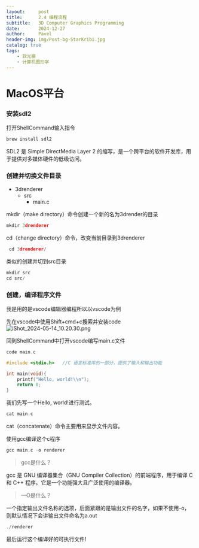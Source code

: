 ```yaml
---
layout:     post
title:      2.4 编程流程
subtitle:   3D Computer Graphics Programming
date:       2024-12-27
author:     Pavel
header-img: img/Post-bg-StarKribi.jpg
catalog: true
tags:
    - 软光栅
    - 计算机图形学
---
```


# MacOS平台

### 安装sdl2

打开ShellCommand输入指令

```c
brew install sdl2
```

SDL2 是 Simple DirectMedia Layer 2 的缩写，是一个跨平台的软件开发库，用于提供对多媒体硬件的低级访问。

### 创建并切换文件目录

- 3drenderer
    - src
        - main.c

mkdir（make directory）命令创建一个新的名为3drender的目录

```c
mkdir 3drenderer
```

cd（change directory）命令，改变当前目录到3drenderer

```c
 cd 3drenderer/
```

类似的创建并切到src目录

```c
mkdir src
cd src/
```

### 创建，编译程序文件

我是用的是vscode编辑器编程所以以vscode为例

先在vscode中使用Shift+cmd+c搜索并安装code
![iShot_2024-05-14_10.20.30.png](https://pavelblog-images-1333471781.cos.ap-shanghai.myqcloud.com/undefined20241227143354387.png?imageSlim)

回到ShellCommand中打开vscode编写main.c文件

```c
code main.c
```

```c
#include <stdio.h>   //C 语言标准库的一部分，提供了输入和输出功能

int main(void){
    printf("Hello, world!\\n");
    return 0;
}
```

我们先写一个Hello, world!进行测试。

```c
cat main.c
```

cat（concatenate）命令主要用来显示文件内容。

使用gcc编译这个c程序

```c
gcc main.c -o renderer
```

> gcc是什么？

gcc 是 GNU 编译器集合（GNU Compiler Collection）的前端程序，用于编译 C 和 C++ 程序。它是一个功能强大且广泛使用的编译器。

> —O是什么？

一个指定输出文件名称的选项，后面紧跟的是输出文件的名字，如果不使用-o，则默认情况下会讲输出文件命名为a.out

```c
./renderer
```

最后运行这个编译好的可执行文件!
